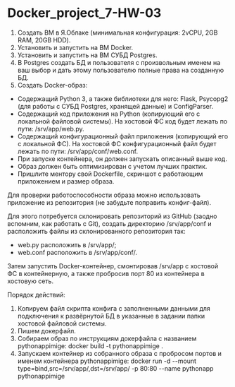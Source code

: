 # Docker_project_7-HW-03

1. Создать ВМ в Я.Облаке (минимальная конфигурация: 2vCPU, 2GB RAM, 20GB HDD).
2. Установить и запустить на ВМ Docker.
3. Установить и запустить на ВМ СУБД Postgres.
4. В Postgres создать БД и пользователя с произвольным именем на ваш выбор и дать этому пользователю полные права на созданную БД.
5. Создать Docker-образ:
  * Содержащий Python 3, а также библиотеки для него: Flask, Psycopg2 (для работы с СУБД Postgres, хранящей данные) и ConfigParser.
  * Содержащий код приложения на Python (копирующий его с локальной файловой системы). На хостовой ФС код будет лежать по пути: /srv/app/web.py.
  * Содержащий конфигурационный файл приложения (копирующий его с локальной ФС). На хостовой ФС конфигурационный файл будет лежать по пути: /srv/app/conf/web.conf.
  * При запуске контейнера, он должен запускать описанный выше код.
  * Образ должен быть оптимизирован с учетом лучших практик.
  * Пришлите ментору свой Dockerfile, скриншот с работающим приложением и размер образа.

Для проверки работоспособности образа можно использовать приложение из репозитория (не забудьте поправить конфиг-файл).

Для этого потребуется склонировать репозиторий из GitHub (заодно вспомним, как работать с Git), создать директорию /srv/app/conf и расположить файлы из склонированного репозитория так:

  * web.py расположить в /srv/app/;
  * web.conf расположить в /srv/app/conf/.

Затем запустить Docker-контейнер, смонтировав /srv/app с хостовой ФС в контейнерную, а также пробросив порт 80 из контейнера в хостовую сеть.


Порядок действий:

1. Копируем файл скрипта  конфига с заполненными данными для подключения к развёрнутой БД в указанные в задании папки хостовой файловой системы.
2. Пишем докерфайл.
3. Собираем образ по инструкциям докерфайла с названием pythonappimige: 
   docker build -t pythonappimige .
4. Запускаем контейнер из собранного образа с пробросом портов и именем контейнера pythonappimige: 
   docker run -d --mount type=bind,src=/srv/app/,dst=/srv/app/ -p 80:80 --name pythonapp pythonappimige 
